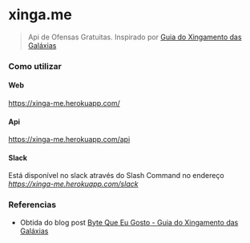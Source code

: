 # xinga.me
> Api de Ofensas Gratuitas. Inspirado por [Guia do Xingamento das Galáxias](https://blog.bytequeeugosto.com.br/guia-do-xingamento-das-galaxias/)

### Como utilizar

#### Web
https://xinga-me.herokuapp.com/

#### Api
https://xinga-me.herokuapp.com/api

#### Slack
Está disponível no slack através do Slash Command no endereço *https://xinga-me.herokuapp.com/slack*

### Referencias
* Obtida do blog post [Byte Que Eu Gosto - Guia do Xingamento das Galáxias](https://blog.bytequeeugosto.com.br/guia-do-xingamento-das-galaxias/)
